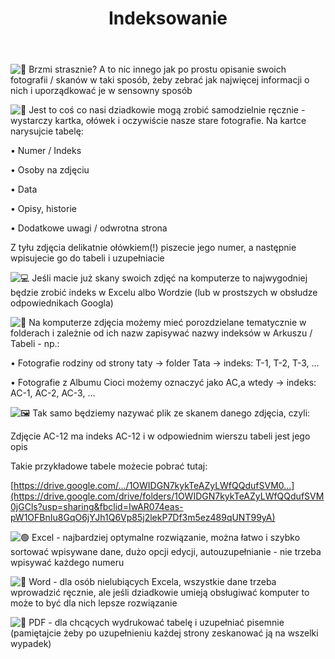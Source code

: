 ﻿---
layout: post
title:  "Indeksowanie"
categories: [ Archiwizacja, Co zrobić? ]
image: assets/images/indeks.png
---


![📑](https://static.xx.fbcdn.net/images/emoji.php/v9/t19/1/16/1f4d1.png) Brzmi strasznie? A to nic innego jak po prostu opisanie swoich fotografii / skanów w taki sposób, żeby zebrać jak najwięcej informacji o nich i uporządkować je w sensowny sposób

![📝](https://static.xx.fbcdn.net/images/emoji.php/v9/tcc/1/16/1f4dd.png) Jest to coś co nasi dziadkowie mogą zrobić samodzielnie ręcznie - wystarczy kartka, ołówek i oczywiście nasze stare fotografie. Na kartce narysujcie tabelę:

• Numer / Indeks

• Osoby na zdjęciu

• Data

• Opisy, historie

• Dodatkowe uwagi / odwrotna strona

Z tyłu zdjęcia delikatnie ołówkiem(!) piszecie jego numer, a następnie wpisujecie go do tabeli i uzupełniacie

![💻](https://static.xx.fbcdn.net/images/emoji.php/v9/t8c/1/16/1f4bb.png) Jeśli macie już skany swoich zdjęć na komputerze to najwygodniej będzie zrobić indeks w Excelu albo Wordzie (lub w prostszych w obsłudze odpowiednikach Googla)

![📂](https://static.xx.fbcdn.net/images/emoji.php/v9/tfb/1/16/1f4c2.png) Na komputerze zdjęcia możemy mieć porozdzielane tematycznie w folderach i zależnie od ich nazw zapisywać nazwy indeksów w Arkuszu / Tabeli - np.:

• Fotografie rodziny od strony taty → folder Tata → indeks: T-1, T-2, T-3, …

• Fotografie z Albumu Cioci możemy oznaczyć jako AC,a wtedy → indeks: AC-1, AC-2, AC-3, …

![🖼️](https://static.xx.fbcdn.net/images/emoji.php/v9/t4e/1/16/1f5bc.png) Tak samo będziemy nazywać plik ze skanem danego zdjęcia, czyli:

Zdjęcie AC-12 ma indeks AC-12 i w odpowiednim wierszu tabeli jest jego opis

Takie przykładowe tabele możecie pobrać tutaj:

[https://drive.google.com/.../1OWIDGN7kykTeAZyLWfQQdufSVM0...](https://drive.google.com/drive/folders/1OWIDGN7kykTeAZyLWfQQdufSVM0jGCls?usp=sharing&fbclid=IwAR074eas-pW1OFBnIu8GqO6jYJh1Q6Vp85j2lekP7Df3m5ez489qUNT99yA)

![🟢](https://static.xx.fbcdn.net/images/emoji.php/v9/tfc/1/16/1f7e2.png) Excel - najbardziej optymalne rozwiązanie, można łatwo i szybko sortować wpisywane dane, dużo opcji edycji, autouzupełnianie - nie trzeba wpisywać każdego numeru

![🔵](https://static.xx.fbcdn.net/images/emoji.php/v9/tef/1/16/1f535.png) Word - dla osób nielubiących Excela, wszystkie dane trzeba wprowadzić ręcznie, ale jeśli dziadkowie umieją obsługiwać komputer to może to być dla nich lepsze rozwiązanie

![🔴](https://static.xx.fbcdn.net/images/emoji.php/v9/t6e/1/16/1f534.png) PDF - dla chcących wydrukować tabelę i uzupełniać pisemnie (pamiętajcie żeby po uzupełnieniu każdej strony zeskanować ją na wszelki wypadek)
